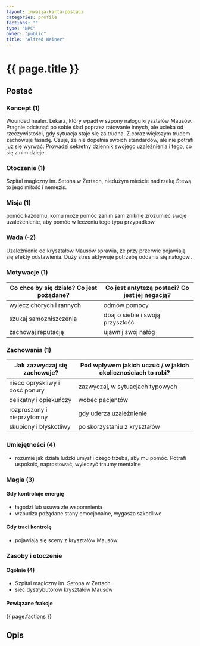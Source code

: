 ```yaml
---
layout: inwazja-karta-postaci
categories: profile
factions: ""
type: "NPC"
owner: "public"
title: "Alfred Weiner"
---
```


# {{ page.title }}

## Postać

### Koncept (1)

Wounded healer. 
Lekarz, który wpadł w szpony nałogu kryształów Mausów.
Pragnie odcisnąć po sobie ślad poprzez ratowanie innych, ale ucieka od rzeczywistości, gdy sytuacja staje się za trudna.
Z coraz większym trudem zachowuje fasadę.
Czuje, że nie dopełnia swoich standardów, ale nie potrafi już się wyrwać.
Prowadzi sekretny dziennik swojego uzależnienia i tego, co się z nim dzieje.

### Otoczenie (1)

Szpital magiczny im. Setona w Żertach, niedużym mieście nad rzeką Stewą to jego miłość i nemezis. 

### Misja (1)

pomóc każdemu, komu może pomóc zanim sam zniknie
zrozumieć swoje uzależenienie, aby pomóc w leczeniu tego typu przypadków

### Wada (-2)

Uzależnienie od kryształów Mausów sprawia, że przy przerwie pojawiają się efekty odstawienia.
Duży stres aktywuje potrzebę oddania się nałogowi.

### Motywacje (1)

| Co chce by się działo? Co jest pożądane?  | Co jest antytezą postaci? Co jest jej negacją?            |
|-------------------------------------------|-----------------------------------------------------------|
| wylecz chorych i rannych | odmów pomocy |
| szukaj samozniszczenia | dbaj o siebie i swoją przyszłość |
| zachowaj reputację | ujawnij swój nałóg |

### Zachowania (1)

| Jak zazwyczaj się zachowuje?          | Pod wpływem jakich uczuć / w jakich okolicznościach to robi? |
|---------------------------------------|--------------------------------------------------------------|
| nieco opryskliwy i dość ponury | zazwyczaj, w sytuacjach typowych |
| delikatny i opiekuńczy | wobec pacjentów |
| rozproszony i nieprzytomny | gdy uderza uzależnienie |
| skupiony i błyskotliwy | po skorzystaniu z kryształów |

### Umiejętności (4)

* rozumie jak działa ludzki umysł i czego trzeba, aby mu pomóc. Potrafi uspokoić, naprostować, wyleczyć traumy mentalne

### Magia (3)

#### Gdy kontroluje energię

* łagodzi lub usuwa złe wspomnienia
* wzbudza pożądane stany emocjonalne, wygasza szkodliwe

#### Gdy traci kontrolę

* pojawiają się sceny z kryształów Mausów

### Zasoby i otoczenie

#### Ogólnie (4)

* Szpital magiczny im. Setona w Żertach
* sieć dystrybutorów kryształów Mausów

#### Powiązane frakcje

{{ page.factions }}

## Opis

